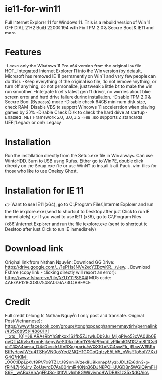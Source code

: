 # ie11-for-win11
Full Internet Explorer 11 for Windows 11. This is a rebuild version of Win 11 OFFICIAL 21H2 Build 22000.194 with Fix TPM 2.0 & Secure Boot & IE11 and more.
# Features
-Leave only the Windows 11 Pro x64 version from the original iso file
-HOT...Integrated Internet Explorer 11 into the Win version (by default, Microsoft has removed IE 11 permanently on Win11 and very few people can do this).
-Keep everything of the original iso file, do not remove anything, or turn off anything, do not personalize, just tweak a little bit to make the win run smoother.
-Integrate Intel's latest gen 11 driver, no worries about blue screen error and hard drive failure during installation.
-Disable TPM 2.0 & Secure Boot (Bypasss) mode
-Disable check 64GB minimum disk size, check RAM
-Disable VBS to support Windows 11 acceleration when playing games by 30%
-Disable Check Disk to check the hard drive at startup
-Enabled .NET Framework 2.0, 3.0, 3.5
-File .iso supports 2 standards UEFI/Legacy or only Legacy
# Installation
Run the installation directly from the Setup.exe file in Win always. Can use WintoHDD. Burn to USB using Rufus. Either go to WinPE, double click directly on the Setup.exe file or use WinNT to install it all. Pack .wim files for those who like to use Onekey Ghost.
# Installation for IE 11
👉 Want to use IE11 (x64), go to C:\Program Files\Internet Explorer and run the file iexplore.exe (send to shortcut to Desktop after just Click to run IE immediately)
👉 If you want to use IE11 (x86), go to C:\Program Files (x86)\Internet Explorer and run the file iexplore.exe (send to shortcut to Desktop after just Click to run IE immediately)
# Download link
Original link from Nathan Nguyễn:
Download GG Drive: https://drive.google.com/.../1ePHs8NVv2ecYZBcwKR.../view...
Download Fshare (copy link - clicking directly will report an error): https://www.fshare.vn/file/AZUY11P8SX4I
MD5 code: 4AE8AF128CD807948A0D6A73D4BBFACE
# Credit
Full credit belong to Nathan Nguyễn
I only post and translate.
Original Post(Vietnamese): https://www.facebook.com/groups/tonghopcacphanmemmaytinh/permalink/4352689581488011/?__xts__[0]=68.ARAeRbYhSthkxx1S2fb5ZJswluDb9Ju_Mj_gPIvo53cVA0Ub0EqyQtLj4Rv5x8xnpEqkepyWeSt0kxm6m1YSekP9qddLyPIbmIGM1GZm8h1Cs6xkT3QA4smsu_D4dDxvxIr8KnBXcqporbJoVQXKLoNC4sczFk_jBIcwWBBEoBtRyHcwlWEu4TSHyVN0o5YedZMQH1GCCoQqtzyE5Lhl5_pWsRTo5oIV7XxtG4Q7rKlM-_O00tIDpLpXvf8PV7x8TZUtJ8SnmiiVzexBU8knnepMyzbJDLfEx6dn3-g-fRlNL7j46Jny_ZoUsvrdD7Aa004mIR40Np36DJNKPOHJUGD8n5WGlQKmFH86E__wABu8VnAgFRJSo-l01tVLvlmh8GW6yivnoHWDB8B1z35xNdQAjos

